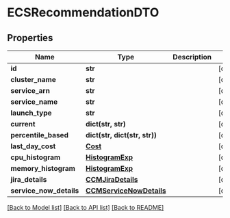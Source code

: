 # ECSRecommendationDTO

## Properties
Name | Type | Description | Notes
------------ | ------------- | ------------- | -------------
**id** | **str** |  | [optional] 
**cluster_name** | **str** |  | [optional] 
**service_arn** | **str** |  | [optional] 
**service_name** | **str** |  | [optional] 
**launch_type** | **str** |  | [optional] 
**current** | **dict(str, str)** |  | [optional] 
**percentile_based** | **dict(str, dict(str, str))** |  | [optional] 
**last_day_cost** | [**Cost**](Cost.md) |  | [optional] 
**cpu_histogram** | [**HistogramExp**](HistogramExp.md) |  | [optional] 
**memory_histogram** | [**HistogramExp**](HistogramExp.md) |  | [optional] 
**jira_details** | [**CCMJiraDetails**](CCMJiraDetails.md) |  | [optional] 
**service_now_details** | [**CCMServiceNowDetails**](CCMServiceNowDetails.md) |  | [optional] 

[[Back to Model list]](../README.md#documentation-for-models) [[Back to API list]](../README.md#documentation-for-api-endpoints) [[Back to README]](../README.md)


